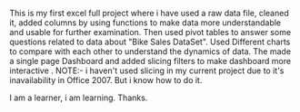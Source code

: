 This is my first excel full project where i have used a raw data file, cleaned it, added columns by using functions to make data more understandable and usable for further examination. 
Then used pivot tables to answer some questions related to data about "Bike Sales DataSet". 
Used Different charts to compare with each other to understand the dynamics of data.
The made a single page Dashboard and added slicing filters to make dashboard more interactive . NOTE:- i haven't used slicing in my current project due to it's inavailability in Office 2007.
But i know how to do it.

I am a learner, i am learning. 
Thanks.
